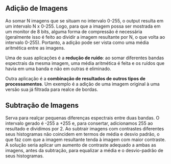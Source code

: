 ## Adição de Imagens
Ao somar N imagens que se situam no intervalo 0-255, o output resulta em um intervalo N x 0-255.
Logo, para que a imagem possa ser mostrada em um monitor de 8 bits, alguma forma de compressão é necessária
(geralmente isso é feito ao dividir a imagem resultante por N, o que volta ao intervalo 0-255).
Portanto, a adição pode ser vista como uma média aritmética entre as imagens.

Uma de suas aplicações é a **redução de ruído**: ao somar diferentes bandas espectrais da mesma imagem, uma média aritmética é feita e os ruídos que havia em uma banda
e não em outras é eliminado.

Outra aplicação é a **combinação de resultados de outros tipos de processamentos**. Um exemplo é a adição de uma imagem original à uma versão sua já filtrada para realce de bordas.

## Subtração de Imagens
Serva para realçar pequenas diferenças espectrais entre duas bandas. O intervalo gerado é -255 a +255 e, para consertar, adicionamos 255 ao resultado e dividimos por 2.
Ao subtrair imagens com contrastes diferentes seus histogramas não coincidem em termos de média e desvio padrão, o que faz com que a imagem resultante tenda à imagem
com maior contraste. A solução seria aplicar um aumento de contraste adequado a ambas as imagens, antes da subtração,
para equalizar a média e o desvio-padrão de seus histogramas. 
